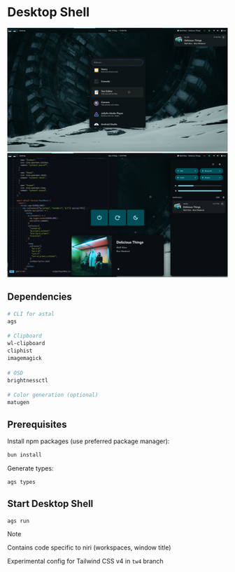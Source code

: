 # Desktop Shell

![screenshot](./assets/screen_1.png)
![screenshot](./assets/screen_2.png)

## Dependencies

```sh
# CLI for astal
ags

# Clipboard
wl-clipboard
cliphist
imagemagick

# OSD
brightnessctl

# Color generation (optional)
matugen
```

## Prerequisites

Install npm packages (use preferred package manager):

```sh
bun install
```

Generate types:

```sh
ags types
```

## Start Desktop Shell

```sh
ags run
```

> [!NOTE]
> Contains code specific to niri (workspaces, window title)
>
> Experimental config for Tailwind CSS v4 in `tw4` branch
